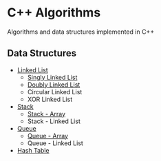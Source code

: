 # C++ Algorithms
Algorithms and data structures implemented in C++
## Data Structures
- [Linked List](./data_structure/linkedlist/)
  + [Singly Linked List](./data_structure/linkedlist/singly/SinglyLinkedList.hpp)
  + [Doubly Linked List](./data_structure/linkedlist/doubly/DoublyLinkedList.hpp)
  + Circular Linked List
  + XOR Linked List
- [Stack](./data_structure/stack/)
  + [Stack - Array](./data_structure/stack/StackArray.hpp)
  + Stack - Linked List
- [Queue](./data_structure/queue)
  + [Queue - Array](./data_structure/queue/QueueArray.hpp)
  + Queue - Linked List
- [Hash Table](./data_structure/hash_table/)